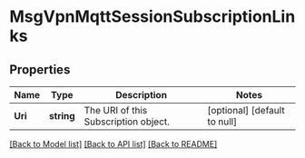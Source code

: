 # MsgVpnMqttSessionSubscriptionLinks

## Properties
Name | Type | Description | Notes
------------ | ------------- | ------------- | -------------
**Uri** | **string** | The URI of this Subscription object. | [optional] [default to null]

[[Back to Model list]](../README.md#documentation-for-models) [[Back to API list]](../README.md#documentation-for-api-endpoints) [[Back to README]](../README.md)

